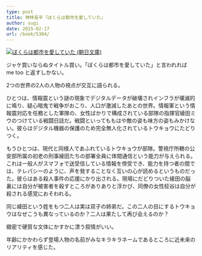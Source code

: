 ```yaml
---
type: post
title: 神林長平『ぼくらは都市を愛していた』
author: sugi
date: 2015-02-17
url: /book/5304/
---
```

<a href="http://www.amazon.co.jp/exec/obidos/ASIN/4022647620/chezsugi-22/ref=nosim/" onclick="_gaq.push(['_trackEvent', 'outbound-article', 'http://www.amazon.co.jp/exec/obidos/ASIN/4022647620/chezsugi-22/ref=nosim/', '']);" name="amazletlink" target="_blank"><img src="http://i2.wp.com/ecx.images-amazon.com/images/I/51e%2BezstwRL.jpg?w=660" alt="ぼくらは都市を愛していた (朝日文庫)" class="alignleft"  data-recalc-dims="1" /></a>

ジャケ買いならぬタイトル買い。「ぼくらは都市を愛していた」と言われれば me too と返すしかない。 

2つの世界の2人の人物の視点が交互に語られる。 

ひとつは、情報震という謎の現象でデジタルデータが破壊されインフラが壊滅的に鳴り、疑心暗鬼で戦争がおこり、人口が激減したあとの世界。情報軍という情報震対応を任務とした軍隊の、女性ばかりで構成されている部隊の指揮官綾田ミウのつけている戦闘日誌だ。戦闘といってももはや敵の姿も味方の姿もみかけない。彼らはデジタル機器の保護のため完全無人化されているトウキョウにたどりつく。 

もうひとつは、現代と同様人であふれているトウキョウが部隊。警視庁所轄の公安部所属の初老の刑事綾田たちの部署全員に体間通信という能力が与えられる。これは一般人がスマフォで送受信している情報を傍受でき、能力を持つ者の間では、テレパシーのように、声を発することなく互いの心が読めるというものだった。彼らはある殺人事件の応援にかり出される。現場にだどりついた綾田の脳裏には自分が被害者を殺すところがありありと浮かび、同僚の女性柾谷は自分が殺される感覚におそわれる。 

同じ綾田という姓をもつ二人は実は双子の姉弟だ。この二人の目にするトウキョウはなぜこうも異なっているのか？二人は果たして再び会えるのか？ 

緻密で硬質な文体にかすかに漂う叙情がいい。 

年齢にかかわらず登場人物の名前がみなキラキラネームであるところに近未来のリアリティを感じた。
